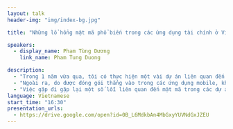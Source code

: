 ```yaml
---
layout: talk
header-img: "img/index-bg.jpg"

title: "Những lổ hổng mật mã phổ biến trong các ứng dụng tài chính ở Việt Nam"

speakers:
  - display_name: Phạm Tùng Dương
    link_name: Pham Tung Duong

description:
  - "Trong 1 năm vừa qua, tôi có thực hiện một vài dự án liên quan đến source code review cho ứng dụng Mobile Banking của một số ngân hàng Việt Nam. Trong quá trình làm việc, tôi nhận thấy các ứng dụng Mobile banking này đều gặp phải vấn đề trong việc thực thi các thuật toán mã hoá để đảm bảo an toàn dữ liệu như: sử dụng sai chức năng của các hàm mật mã, hay sử dụng các hàm mã hoá yếu mà trên thế giới đã không còn khuyến cáo sử dụng."
  - "Ngoài ra, do được đóng gói thẳng vào trong các ứng dụng mobile, không bị “lộ mặt” ra bên ngoài như các ứng dụng web truyền thống nên các điểm kết nối (endpoint API) của các khách hàng của tôi cũng không được quan tâm về bảo mật một cách đúng mức."
  - "Việc gặp đi gặp lại một số lỗi liên quan đến mật mã trong các dự án của mình làm tôi rất ngạc nhiên và quyết định tìm hiểu ở một tập các ứng dụng rộng hơn để xem những vấn đề đó có phải phổ biến hay không."
language: Vietnamese
start_time: "16:30"
presentation_urls:
  - https://drive.google.com/open?id=0B_L6MdkbAn4MbGxyYUVNdGxJZEU
---
```

